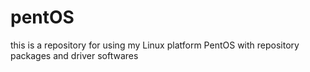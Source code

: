 # pentOS
this is a repository for using my Linux platform PentOS with repository packages and driver softwares
